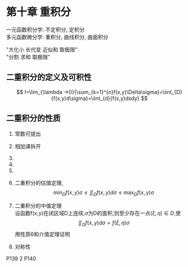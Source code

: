 # 第十章 重积分  
一元函数积分学: 不定积分, 定积分  
多元函数微分学: 重积分, 曲线积分, 曲面积分  

"大化小 长代变 近似和 取极限"  
"分割 求和 取极限"  

## 二重积分的定义及可积性  
$$
I=\lim_{\lambda →0}{\sum_{k=1}^{n}f(x,y)\Delta\sigma}=\iint_{D}{f(x,y)d\sigma}=\iint_{d}{f(x,y)dxdy}
$$

## 二重积分的性质  
1. 常数可提出  
2. 相加课拆开  
3. 
4. 
5. 
6. 二重积分的估值定理,  
$$\min_{D}f(x,y)\sigma\leq\iint_{D}{f(x,y)d\sigma}\leq\max_{D}f(x,y)\sigma $$
7. 二重积分的中值定理  
设函数f(x,y)在闭区域D上连续,$\sigma$为D的面积,则至少存在一点$(\xi,\eta){\in}D$,使  
$$\iint_{D}{f(x,y)}d\sigma=f(\xi,\eta)\sigma$$
用性质6和介值定理证明  

8. 对称性  


P139 2
P140 





